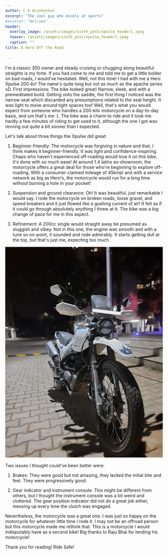 ```yaml
---
author: C A ArunVenkat
excerpt: "The cool guy who excels at sports"
#excerpt: "Welcome"
header:
  overlay_image: /assets/images/sixth_post/xpulse_header1.jpeg
  teaser: /assets/images/sixth_post/xpulse_header1.jpeg
  caption: ""
title: A Hero Off the Road
      
---
```



I'm a classic 350 owner and steady cruising or chugging along beautiful straights is my forte. If you had come to me and told me to get a little bolder on bad roads, I would've hesitated. Well, not this time! I had with me a Hero Xpulse 200 4v! The name's quite long but not as much as the apache series xD. 
First impressions: The bike looked great! Narrow, sleek, and with a premeditated build. Getting onto the saddle, the first thing I noticed was the narrow seat which discarded any presumptions related to the seat height. It was light to move around tight spaces too! Well, that's what you would expect from someone who handles a 200-kilo motorcycle on a day-to-day basis, and um that's me :). The bike was a charm to ride and it took me hardly a few minutes of riding to get used to it, although the one I got was revving out quite a bit sooner than I expected.

Let's talk about three things the Xpulse did great:

1. Beginner-friendly: The motorcycle was forgiving in nature and that, I think makes it beginner-friendly. It was light and confidence-inspiring. Chaps who haven't experienced off-roading would love it on this bike, it's done with so much ease! At around 1.4 lakhs ex-showroom, the motorcycle offers a great deal for those who're beginning to explore off-roading. With a consumer-claimed mileage of 45kmpl and with a service network as big as Hero's, the motorcycle would run for a long time without burning a hole in your pocket!

2. Suspension and ground clearance: Oh! It was beautiful, just remarkable I would say. I rode the motorcycle on broken roads, loose gravel, and speed breakers and it just flowed like a gushing current of air! It felt as if it could go through absolutely anything I threw at it. The bike was a big change of pace for me in this aspect.

3. Refinement: A 200cc single would straight away be presumed as sluggish and vibey. Not in this one, the engine was smooth and with a tune so on-point, it sounded and rode admirably. It starts getting dull at the top, but that's just me, expecting too much. 

![](/assets/images/sixth_post/xpulse.jpeg)

Two issues I thought could've been better were:

1. Brakes: They were good but not amazing, they lacked the initial bite and feel. They were progressively good. 

2. Gear indicator and instrument console: This might be different from others, but I thought the instrument console was a bit weird and cluttered. The gear position indicator did not do a great job either, messing up every time the clutch was engaged.

Nevertheless, the motorcycle was a great one. I was just so happy on the motorcycle for whatever little time I rode it. I may not be an offroad person but this motorcycle made me rethink that. This is a motorcycle I would indisputably have as a second bike!
Big thanks to Raju Bhai for lending his motorcycle!

Thank you for reading! Ride Safe!